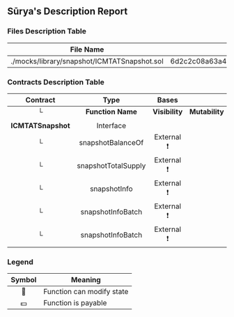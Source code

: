 ## Sūrya's Description Report

### Files Description Table


|  File Name  |  SHA-1 Hash  |
|-------------|--------------|
| ./mocks/library/snapshot/ICMTATSnapshot.sol | 6d2c2c08a63a4a5a91d89feaa09354fb533845ef |


### Contracts Description Table


|  Contract  |         Type        |       Bases      |                  |                 |
|:----------:|:-------------------:|:----------------:|:----------------:|:---------------:|
|     └      |  **Function Name**  |  **Visibility**  |  **Mutability**  |  **Modifiers**  |
||||||
| **ICMTATSnapshot** | Interface |  |||
| └ | snapshotBalanceOf | External ❗️ |   |NO❗️ |
| └ | snapshotTotalSupply | External ❗️ |   |NO❗️ |
| └ | snapshotInfo | External ❗️ |   |NO❗️ |
| └ | snapshotInfoBatch | External ❗️ |   |NO❗️ |
| └ | snapshotInfoBatch | External ❗️ |   |NO❗️ |


### Legend

|  Symbol  |  Meaning  |
|:--------:|-----------|
|    🛑    | Function can modify state |
|    💵    | Function is payable |
